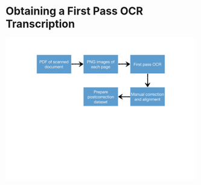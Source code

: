 # Obtaining a First Pass OCR Transcription

<div align="center"><img alt="First pass OCR transcription" width="600px" src="./figures.pdf"></div>
